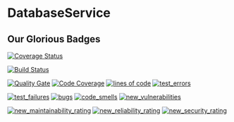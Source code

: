 # DatabaseService

## Our Glorious Badges

[![Coverage Status](https://coveralls.io/repos/github/GottMusIg/DatabaseService/badge.svg?branch=master)](https://coveralls.io/github/GottMusIg/DatabaseService?branch=master)

[![Build Status](http://51.15.45.99:8080/buildStatus/icon?job=database-service)](http://51.15.45.99:8080/job/database-service)

[![Quality Gate](https://sonarcloud.io/api/badges/gate?key=com.gottmusig:database-service)](https://sonarcloud.io/dashboard?id=com.gottmusig%3Adatabase-service)
[![Code Coverage](https://sonarcloud.io/api/badges/measure?key=com.gottmusig:database-service&metric=coverage)](https://sonarcloud.io/dashboard?id=com.gottmusig%3Adatabase-service)
[![lines of code](https://sonarcloud.io/api/badges/measure?key=com.gottmusig:database-service&metric=lines)](https://sonarcloud.io/dashboard?id=com.gottmusig%3Adatabase-service)
[![test_errors](https://sonarcloud.io/api/badges/measure?key=com.gottmusig:database-service&metric=test_errors)](https://sonarcloud.io/dashboard?id=com.gottmusig%3Adatabase-service)

[![test_failures](https://sonarcloud.io/api/badges/measure?key=com.gottmusig:database-service&metric=test_failures)](https://sonarcloud.io/dashboard?id=com.gottmusig%3Adatabase-service)
[![bugs](https://sonarcloud.io/api/badges/measure?key=com.gottmusig:database-service&metric=bugs)](https://sonarcloud.io/dashboard?id=com.gottmusig%3Adatabase-service)
[![code_smells](https://sonarcloud.io/api/badges/measure?key=com.gottmusig:database-service&metric=new_code_smells)](https://sonarcloud.io/dashboard?id=com.gottmusig%3Adatabase-service)
[![new_vulnerabilities](https://sonarcloud.io/api/badges/measure?key=com.gottmusig:database-service&metric=vulnerabilities)](https://sonarcloud.io/dashboard?id=com.gottmusig%3Adatabase-service)

[![new_maintainability_rating](https://sonarcloud.io/api/badges/measure?key=com.gottmusig:database-service&metric=new_maintainability_rating)](https://sonarcloud.io/dashboard?id=com.gottmusig%3Adatabase-service)
[![new_reliability_rating](https://sonarcloud.io/api/badges/measure?key=com.gottmusig:database-service&metric=new_reliability_rating)](https://sonarcloud.io/dashboard?id=com.gottmusig%3Adatabase-service)
[![new_security_rating](https://sonarcloud.io/api/badges/measure?key=com.gottmusig:database-service&metric=new_security_rating)](https://sonarcloud.io/dashboard?id=com.gottmusig%3Adatabase-service)